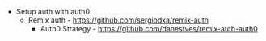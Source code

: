 - Setup auth with auth0
  - Remix auth - https://github.com/sergiodxa/remix-auth
    - Auth0 Strategy - https://github.com/danestves/remix-auth-auth0
